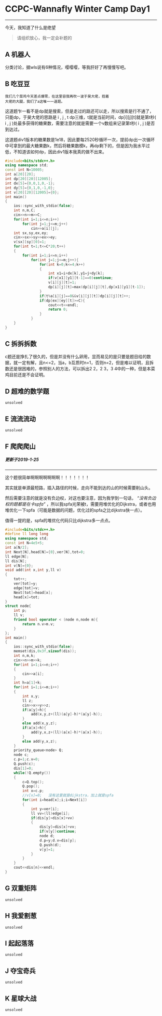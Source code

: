 
# CCPC-Wannafly Winter Camp Day1

______

 今天，我知道了什么是绝望
>请组织放心，我一定会补题的

## A 机器人

分类讨论，据wls说有6种情况，嘤嘤嘤，等我肝好了再慢慢写吧。

## B 吃豆豆

	我们几个菜鸡今天差点爆零，在这里容我再吹一波于昊大佬，抱着
	大佬的大腿，我们了a这唯一一道题。

这道题乍一看不是dp就是搜索，但是走过的路还可以走，所以搜索是行不通了，只能dp，于昊大佬的思路是 i , j , t dp三维，t就是当前时间，dp[i][j][t]就是第t秒( i , j )处最多获得的糖果数，需要注意的就是需要一个v数组来记录第t秒( i , j )是否到达过。

这道题div1版本的糖果数是1e18，因此要每2520秒循环一次，提前dp出一次循环中可拿到的最大糖果数k，然后将糖果数模k，再dp剩下的，但是因为我水平过低，不知道该如何dp，因此div1版本我真的做不出来。

```c++
#include<bits/stdc++.h>
using namespace std;
const int N=10005;
int a[20][20];
int dp[20][20][12005];
int dx[5]={0,0,1,0,-1};
int dy[5]={0,1,0,-1,0};
int v[20][20][12005]={0};
int main()
{
	ios::sync_with_stdio(false);
	int n,m,C;
	cin>>n>>m>>C;
	for(int i=1;i<=n;i++)
		for(int j=1;j<=m;j++)
			cin>>a[i][j];
	int sx,sy,ex,ey;
	cin>>sx>>sy>>ex>>ey;
	v[sx][sy][0]=1;
	for(int t=1;t<=C*20;t++)
	{
		for(int i=1;i<=n;i++)
			for(int j=1;j<=m;j++){
				for(int k=0;k<=4;k++)
				{
					int x1=i+dx[k],y1=j+dy[k];
					if(v[x1][y1][t-1]==0)continue;
					v[i][j][t]=1;
					dp[i][j][t]=max(dp[i][j][t],dp[x1][y1][t-1]);
				}
				if(t%a[i][j]==0&&v[i][j][t])dp[i][j][t]++;
				if(dp[ex][ey][t]>=C){
					cout<<t<<endl;
					return 0;
				}
			}
	}
}
```

## C 拆拆拆数

c题还是挣扎了很久的，但是并没有什么卵用，显而易见的是只要是题目给的数据，就一定有解，且n<=2，当a，b互质时n=1，否则n=2，但是难以证明，且拆数还是很困难的，参照别人的方法，可以拆出2 2，2 3，3 4中的一种，但是本菜鸡目前还是不会证明。

## D 超难的数学题

	unsolved

## E 流流流动

	unsolved

## F 爬爬爬山

##### 更新于2019-1-25
____
这个题很简单啊啊啊啊啊啊啊！！！！！！！

其实就是单源最短路，插入路径的时候，走向不能到达的山的时候需要削山头。

然后需要注意的就是没有负边权，对这也要注意，因为我学到一句话， *“没有负边权的题都是在卡spfa”* ，所以我spfa光荣被t，需要用堆优化的Dijkstra，或者也用堆优化一下spfa（可能是数据的问题，优化过的spfa之比dijkstra快一点）。

值得一提的是，spfa的堆优化代码只比dijkstra多一点点。
```c++
#include<bits/stdc++.h>
#define ll long long
using namespace std;
const int N=4e5+5;
int a[N/2];
int Next[N],head[N]={0},ver[N],tot=0;
ll edge[N];
ll dis[N];
int v[N]={0};
void add(int x,int y,ll v)
{
	tot++;
	ver[tot]=y;
	edge[tot]=v;
	Next[tot]=head[x];
	head[x]=tot;
}
struct node{
	int p;
	ll v;
	friend bool operator < (node n,node m){
		return n.v>m.v;
	}
};
int main()
{
	ios::sync_with_stdio(false);
	memset(dis,0x3f,sizeof(dis));
	int n,m,k;
	cin>>n>>m>>k;
	for(int i=1;i<=n;i++)
	{
		cin>>a[i];
	}
	int h=a[1]+k;
	for(int i=1;i<=m;i++)
	{
		int x,y;
		ll z;
		cin>>x>>y>>z;
		if(a[y]>h){
			add(x,y,z+(ll)(a[y]-h)*(a[y]-h));
		}
		else add(x,y,z);
		if(a[x]>h){
			add(y,x,z+(ll)(a[x]-h)*(a[x]-h));
		}
		else add(y,x,z);
	}
	priority_queue<node> Q;
	node c;
	c.p=1;c.v=0;
	Q.push(c);
	dis[1]=0;
	while(!Q.empty())
	{
		c=Q.top();
		Q.pop();
		int x=c.p;
		//v[x]=0;	没有这里就是dijkstra，加上就是spfa
		for(int i=head[x];i;i=Next[i])
		{
			int y=ver[i];
			ll vv=(ll)edge[i];
			if(dis[y]>dis[x]+vv)
			{
				dis[y]=dis[x]+vv;
				if(v[y])continue;
				node d;
				d.p=y;d.v=dis[y];
				Q.push(d);
				v[y]=1;
			}
		}
	}
	cout<<dis[n]<<endl;
}
```

## G 双重矩阵

	unsolved

## H 我爱割葱

	unsolved

## I 起起落落

	unsolved
	
## J 夺宝奇兵

	unsolved

## K 星球大战

	unsolved

